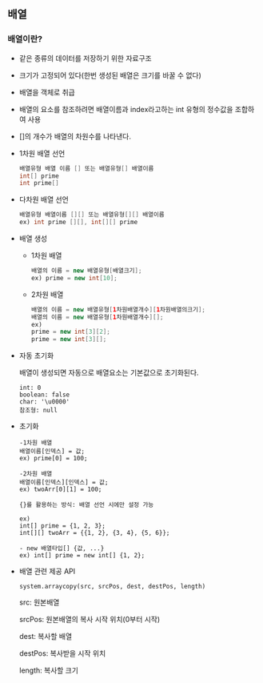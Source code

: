 ## 배열

### 배열이란?

- 같은 종류의 데이터를 저장하기 위한 자료구조
- 크기가 고정되어 있다(한번 생성된 배열은 크기를 바꿀 수 없다)
- 배열을 객체로 취급
- 배열의 요소를 참조하려면 배열이름과 index라고하는 int 유형의 정수값을 조합하여 사용
- []의 개수가 배열의 차원수를 나타낸다.



- 1차원 배열 선언

  ```java
  배열유형 배열 이름 [] 또는 배열유형[] 배열이름
  int[] prime
  int prime[]
  ```

- 다차원 배열 선언

  ```java
  배열유형 배열이름 [][] 또는 배열유형[][] 배열이름
  ex) int prime [][], int[][] prime
  ```

- 배열 생성

  - 1차원 배열

    ```java
    배열의 이름 = new 배열유형[배열크기];
    ex) prime = new int[10];
    ```

  - 2차원 배열

    ```java
    배열의 이름 = new 배열유형[1차원배열개수][1차원배열의크기];
    배열의 이름 = new 배열유형[1차원배열개수][];
    ex)
    prime = new int[3][2];
    prime = new int[3][];
    ```

- 자동 초기화

  배열이 생성되면 자동으로 배열요소는 기본값으로 초기화된다.

  ```
  int: 0
  boolean: false
  char: '\u0000'
  참조형: null
  ```

- 초기화

  ```
  -1차원 배열
  배열이름[인덱스] = 값;
  ex) prime[0] = 100;
  ```

  ```
  -2차원 배열
  배열이름[인덱스][인덱스] = 값;
  ex) twoArr[0][1] = 100;
  ```

  ```
  {}를 활용하는 방식: 배열 선언 시에만 설정 가능
  
  ex)
  int[] prime = {1, 2, 3};
  int[][] twoArr = {{1, 2}, {3, 4}, {5, 6}};
  
  - new 배열타입[] {값, ...}
  ex) int[] prime = new int[] {1, 2};
  ```

  

- 배열 관련 제공 API

  `system.arraycopy(src, srcPos, dest, destPos, length)`

  src: 원본배열

  srcPos: 원본배열의 복사 시작 위치(0부터 시작)

  dest: 복사할 배열

  destPos: 복사받을 시작 위치

  length: 복사할 크기
